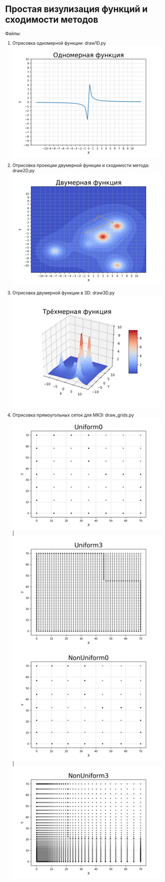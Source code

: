 ﻿# Простая визулизация функций и сходимости методов

Файлы:

1. Отрисовка одномерной функции:
draw1D.py
![](img/draw1D.png)

2. Отрисовка проекции двумерной функции и сходимости метода:
draw2D.py
![](img/draw2D.png)

3. Отрисовка двумерной функции в 3D:
draw3D.py
![](img/draw3D.png)

4. Отрисовка прямоугольных сеток для МКЭ:
draw_grids.py
![](img/Uniform0.png) | ![](img/Uniform3.png)
![](img/NonUniform0.png) | ![](img/NonUniform3.png)